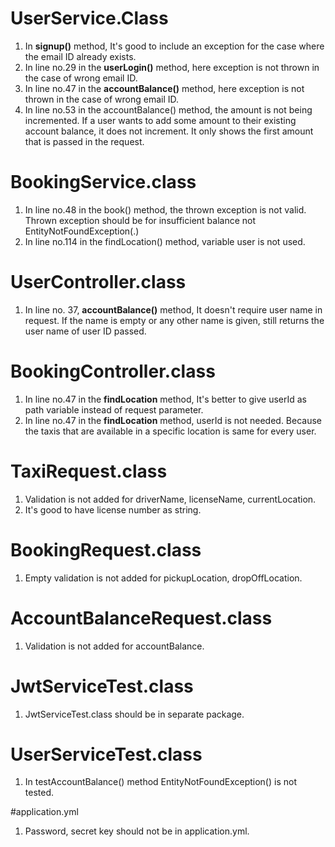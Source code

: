 # UserService.Class

1. In **signup()** method, It's good to include an exception for the case where the email ID already exists.
2. In line no.29 in the **userLogin()** method, here exception is not thrown in the case of wrong email ID.
3. In line no.47 in the **accountBalance()** method, here exception is not thrown in the case of wrong email ID.
4. In line no.53 in the accountBalance() method, the amount is not being incremented. If a user wants to add some amount to their existing account balance, it does not increment. It only shows the first amount that is passed in the request.

# BookingService.class

1. In line no.48 in the book() method, the thrown exception is not valid. Thrown exception should be for insufficient balance not EntityNotFoundException(.)
2. In line no.114 in the findLocation() method, variable user is not used.

# UserController.class

1. In line no. 37, **accountBalance()** method, It doesn't require user name in request. If the name is empty or any other name is given, still returns the user name of user ID passed. 

# BookingController.class

1. In line no.47 in the **findLocation** method, It's better to give userId as path variable instead of request parameter.
2. In line no.47 in the **findLocation** method, userId is not needed. Because the taxis that are available in a specific location is same for every user.


#  TaxiRequest.class

1. Validation is not added for driverName, licenseName, currentLocation.
2. It's good to have license number as string.

#  BookingRequest.class

1. Empty validation is not added for pickupLocation, dropOffLocation.

#  AccountBalanceRequest.class

1. Validation is not added for accountBalance.

#  JwtServiceTest.class

1. JwtServiceTest.class should be in separate package.

#  UserServiceTest.class

1. In testAccountBalance() method EntityNotFoundException() is not tested.

#application.yml

1. Password, secret key should not be in application.yml.







